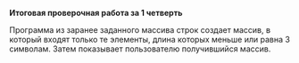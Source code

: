 **Итоговая проверочная работа за 1 четверть**

Программа из заранее заданного массива строк создает массив, в который входят только те элементы, длина которых меньше или равна 3 символам. Затем показывает пользователю получившийся массив.

